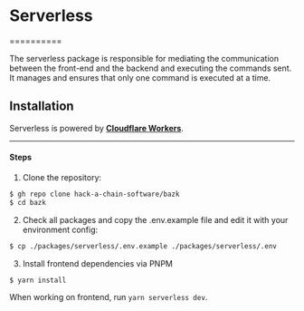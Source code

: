 # Serverless
==========

The serverless package is responsible for mediating the communication between the front-end and the backend and executing the commands sent. It manages and ensures that only one command is executed at a time.

## Installation
Serverless is powered by [**Cloudflare Workers**](https://developers.cloudflare.com/workers/get-started/guide/).

-----------------

#### Steps
1) Clone the repository:
```bash
$ gh repo clone hack-a-chain-software/bazk
$ cd bazk
```

2) Check all packages and copy the .env.example file and edit it with your environment config:
```bash
$ cp ./packages/serverless/.env.example ./packages/serverless/.env
```

3) Install frontend dependencies via PNPM
```bash
$ yarn install
```

When working on frontend, run `yarn serverless dev`.
